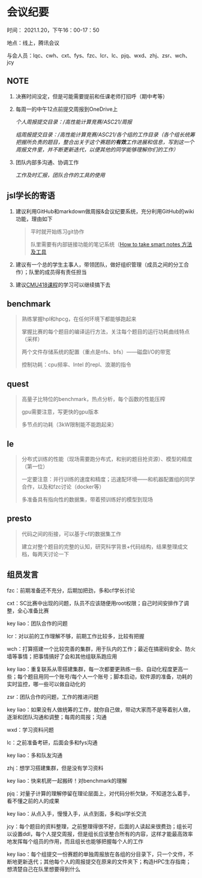# 会议纪要

时间： 2021.1.20，下午16：00-17：50

地点：线上，腾讯会议

与会人员：lqc、cwh、cxt、fys、fzc、lcr、lc、pjq、wxd、zhj、zsr、wch、jcy



## NOTE

1. 决赛时间没定，但是可能需要提前和任课老师打招呼（期中考等）

2. 每周一的中午12点前提交周报到OneDrive上

   *个人周报提交目录：/高性能计算竞赛/ASC21/周报*

   *组周报提交目录：/高性能计算竞赛/ASC21/各个组的工作目录（各个组长统筹把握所负责的题目，整合出关于这个赛题的**有效**工作进展和信息，写到这一个周报文件里，并不断更新迭代，以便其他的同学能够理解你们的工作）*

3. 团队内部多沟通、协调工作

   *工作及时汇报，团队合作的工具的使用*



## jsl学长的寄语

1. 建议利用GitHub和markdown做周报&会议纪要系统，充分利用GitHub的wiki功能，理由如下

   > 平时就开始练习git协作
   >
   > 队里需要有内部链接功能的笔记系统（[How to take smart notes 方法及工具](https://sspai.com/post/60466)

2. 建议有一个总的学生主事人，带领团队，做好组织管理（成员之间的分工合作）；队里的成员得有责任担当

3. 建议[CMU418课程](http://www.cs.cmu.edu/afs/cs/academic/class/15418-f19/www/schedule.html)的学习可以继续搞下去



## benchmark

> 熟练掌握hpl和hpcg，在任何环境下都能够跑起来
>
> 掌握比赛的每个题目的编译运行方法，关注每个题目的运行功耗曲线特点（采样）
>
> 两个文件存储系统的配置（重点是nfs、bfs）——磁盘I/O的带宽
>
> 控制功耗：cpu频率、Intel 的repl、浪潮的指令



## quest

> 高量子比特位的benchmark，热点分析，每个函数的性能压榨
>
> gpu需要注意，写更快的gpu版本
>
> 多节点的功耗（3kW限制能不能跑起来）



## le

> 分布式训练的性能（现场需要跑分布式，和别的题目抢资源）、模型的精度（第一位）
>
> 一定要注意：并行训练的速度和精度；迅速配环境——和机器配置组的同学合作，以及和fzc讨论（docker等）
>
> 多准备具有指向性的数据集，带着预训练好的模型到现场



## presto

> 代码之间的衔接，可以基于cf的数据集工作
>
> 建立对整个题目的完整的认知，研究科学背景+代码结构，结果整理成文档，每两天讨论一下



## 组员发言

fzc：前期准备还不充分，后期加把劲，多和cf学长讨论

cxt：SC比赛中出现的问题，队员不应该随便用root权限；自己时间安排作了调整，全心准备比赛

key liao：团队合作的问题

lcr：对以前的工作理解不够，前期工作比较多，比较有把握

wch：打算搭建一个比较完善的集群，用于队内的工作；最近在搞密码安全、防火墙等事情；把事情搞好了会和其他组联系跑应用

key liao：重复联系从零搭建集群，每一次都要更熟练一些、自动化程度更高一些；每个题目用同一个账号/每个人一个账号；脚本启动，软件源的准备，功耗的实时监控，哪一些可以做自动化的

zsr：团队合作的问题，工作的推进问题

key liao：如果没有人做统筹的工作，就你自己做，带动大家而不是等着别人做，逐渐和团队沟通和调整；每周的周报；沟通

wxd：学习资料问题

lc：之前准备考研，后面会多和fys沟通

key liao：多和队友沟通

zhj：想学习搭建集群，但是没有学习资料

key liao：快来机房一起搬砖！对benchmark的理解

pjq：对量子计算的理解停留在理论层面上，对代码分析欠缺，不知道怎么着手，看不懂之前的人的成果

key liao：从点入手，慢慢入手，从点到面，多和jsl学长交流

jcy：每个题目的资料整理，之前整理得很不好，后面的人读起来很费劲；组长可以设置ddl，每个人提交周报，但是组长应该整合所有的内容，这样才能最高效率地发挥每个组员的作用，而且组长也能够把握每个人的工作

key liao：每个组提交一份赛题的单独周报放在各组的分目录下，只一个文件，不断地更新迭代；其他每个人的周报提交在原来的文件夹下；构造HPC生存指南；想清楚自己在队里想要得到什么

